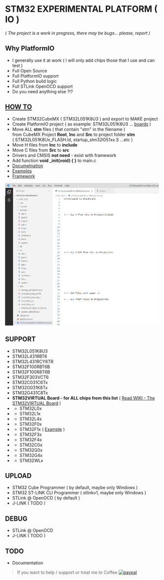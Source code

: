 #  STM32 EXPERIMENTAL PLATFORM ( IO )

_( The project is a work in progress, there may be bugs... please, report )_

## Why PlatformIO
* I generally use it at work ( I will only add chips those that I use and can test )
* Full Open Source
* Full PlatformIO support
* Full Python build logic
* Full STLink OpenOCD support
* Do you need anything else ?!?

## [HOW TO](https://www.youtube.com/watch?v=BzYFqrIYYx8)
* Create STM32CubeMX ( STM32L051K8U3 ) and export to MAKE project
* Create PlatformIO project ( as example: STM32L051K8U3 ... [boards](https://github.com/Wiz-IO/wizio-stm/tree/main/boards) )
* Move ALL **stm** files ( that contain "stm" in the filename ) <br>from CubeMX Project **Root**, **Inc** and **Src** to project folder **stm** <br> ( STM32L051K8Ux_FLASH.ld, startup_stm32l051xx.S ...etc )
* Move H files from **Inc** to **include**
* Move C files from **Src** to **src**
* Drivers and CMSIS **not need** - exist with framework
* Add function **void _init(void) { }** to main.c
* [Documetnation](https://github.com/Wiz-IO/wizio-stm/wiki/Documentation)
* [Examples](https://github.com/Wiz-IO/wizio-stm/tree/main/examples)
* [Framework](https://github.com/Wiz-IO/framework-wizio-stm)

![stm](https://raw.githubusercontent.com/Wiz-IO/LIB/master/STM/STM32CubeMX-PlatformIO.png)

## SUPPORT
* STM32L051K8U3 
* STM32L431RBT6
* STM32L431RCY6TR
* STM32F100RBT6B
* STM32F100R8T6B
* STM32F303VCT6
* STM32C031C6Tx
* STM32G031K8Tx
* STM32G431C8Tx
* **STM32VIRTUAL Board - for ALL chips from this list**  ( [Read WIKI - The STM32VIRTUAL Board](https://github.com/Wiz-IO/wizio-stm/wiki/The-STM32VIRTUAL--Board) )
* * STM32L0x
* * STM32L1x
* * STM32L4x
* * STM32F0x
* * STM32F1x ( [Example](https://github.com/Wiz-IO/wizio-stm/tree/main/examples/TEST-VIRTUAL) )
* * STM32F3x
* * STM32F4x
* * STM32C0x
* * STM32G0x
* * STM32G4x
* * STM32WLx

## UPLOAD
* STM32 Cube Programmer ( by default, maybe only Windows )
* STM32 ST-LINK CLI Programmer ( stlinkv1, maybe only Windows )
* STLink @ OpenOCD ( by default )
* J-LINK ( TODO )

## DEBUG
* STLink @ OpenOCD
* J-LINK ( TODO )

## TODO
* Documentation

>If you want to help / support or treat me to Coffee  [![paypal](https://www.paypalobjects.com/en_US/i/btn/btn_donate_SM.gif)](https://www.paypal.com/cgi-bin/webscr?cmd=_s-xclick&hosted_button_id=ESUP9LCZMZTD6)

